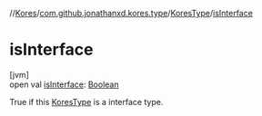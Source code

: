 //[Kores](../../../index.md)/[com.github.jonathanxd.kores.type](../index.md)/[KoresType](index.md)/[isInterface](is-interface.md)

# isInterface

[jvm]\
open val [isInterface](is-interface.md): [Boolean](https://kotlinlang.org/api/latest/jvm/stdlib/kotlin/-boolean/index.html)

True if this [KoresType](index.md) is a interface type.

